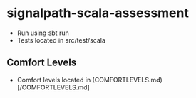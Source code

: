 # signalpath-scala-assessment
* Run using sbt run
* Tests located in src/test/scala

## Comfort Levels
* Comfort levels located in (COMFORTLEVELS.md)[/COMFORTLEVELS.md]
